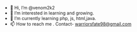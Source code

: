- 👋 Hi, I’m @venom2k2
- 👀 I’m interested in learning and growing. 
- 🌱 I’m currently learning php, js, html,java.
- 📫 How to reach me . Contact- warriorsfate98@gmail.com

<!---
venom2k2/venom2k2 is a ✨ special ✨ repository because its `README.md` (this file) appears on your GitHub profile.
You can click the Preview link to take a look at your changes.
--->
